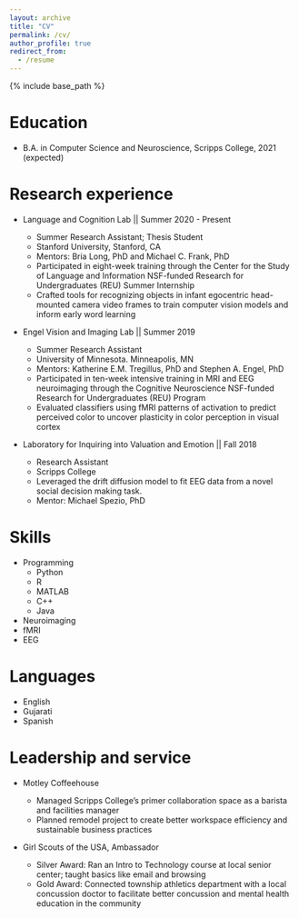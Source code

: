 ```yaml
---
layout: archive
title: "CV"
permalink: /cv/
author_profile: true
redirect_from:
  - /resume
---
```


{% include base_path %}

Education
======
* B.A. in Computer Science and Neuroscience, Scripps College, 2021 (expected)

Research experience
======
* Language and Cognition Lab || Summer 2020 - Present
  * Summer Research Assistant; Thesis Student
  * Stanford University, Stanford, CA
  * Mentors: Bria Long, PhD and Michael C. Frank, PhD
  * Participated in eight-week training through the Center for the Study of Language and Information NSF-funded Research for Undergraduates (REU) Summer Internship
  * Crafted tools for recognizing objects in infant egocentric head-mounted camera video frames to train computer vision models and inform early word learning

* Engel Vision and Imaging Lab || Summer 2019
  * Summer Research Assistant
  * University of Minnesota. Minneapolis, MN
  * Mentors: Katherine E.M. Tregillus, PhD and Stephen A. Engel, PhD
  * Participated in ten-week intensive training in MRI and EEG neuroimaging through the Cognitive Neuroscience NSF-funded Research for Undergraduates (REU) Program
  * Evaluated classifiers using fMRI patterns of activation to predict perceived color to uncover plasticity in color perception in visual cortex

* Laboratory for Inquiring into Valuation and Emotion || Fall 2018
  * Research Assistant
  * Scripps College
  * Leveraged the drift diffusion model to fit EEG data from a novel social decision making task.
  * Mentor: Michael Spezio, PhD
  
Skills
======
* Programming
  * Python
  * R
  * MATLAB
  * C++
  * Java
* Neuroimaging
 * fMRI
 * EEG

Languages
======
* English
* Gujarati
* Spanish

Leadership and service
======
* Motley Coffeehouse
  * Managed Scripps College’s primer collaboration space as a barista and facilities manager
  * Planned remodel project to create better workspace efficiency and sustainable business practices

* Girl Scouts of the USA, Ambassador
  * Silver Award: Ran an Intro to Technology course at local senior center; taught basics like email and browsing
  * Gold Award: Connected township athletics department with a local concussion doctor to facilitate better concussion and mental health education in the community
